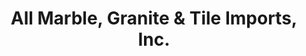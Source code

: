 ---
title: "All Marble, Granite & Tile Imports, Inc."
url: /pennsauken-township/all-marble-granite-und-tile-imports-inc/
shop: Baustoffe
---